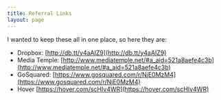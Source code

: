```yaml
---
title: Referral Links
layout: page
---
```


I wanted to keep these all in one place, so here they are:

- Dropbox: [http://db.tt/y4aAIZ9](http://db.tt/y4aAIZ9)
- Media Temple: [http://www.mediatemple.net/#a_aid=521a8aefe4c3b](http://www.mediatemple.net/#a_aid=521a8aefe4c3b)
- GoSquared: [https://www.gosquared.com/r/NjE0MzM4](https://www.gosquared.com/r/NjE0MzM4)
- Hover [https://hover.com/scHIv4WR](https://hover.com/scHIv4WR)